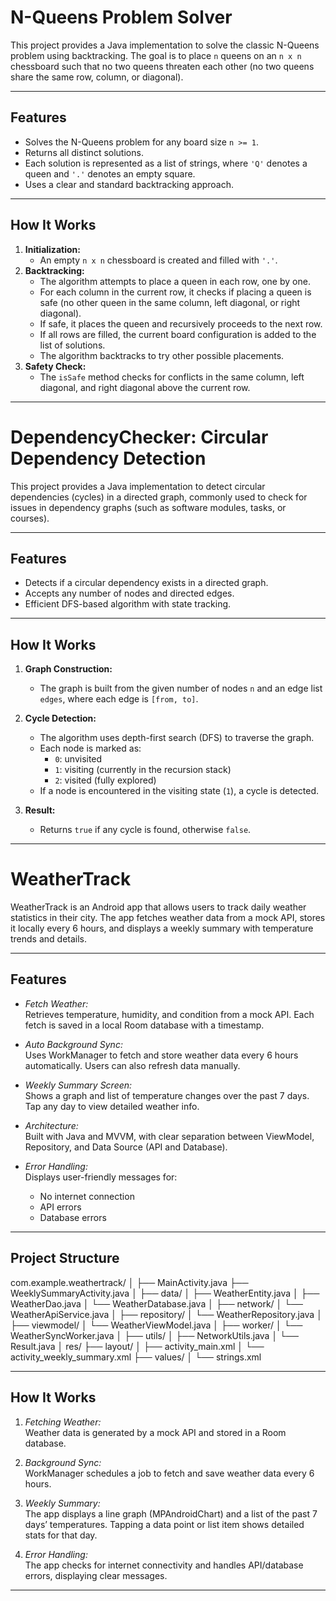 # N-Queens Problem Solver

This project provides a Java implementation to solve the classic N-Queens problem using backtracking. The goal is to place `n` queens on an `n x n` chessboard such that no two queens threaten each other (no two queens share the same row, column, or diagonal).

---

## Features

- Solves the N-Queens problem for any board size `n >= 1`.
- Returns all distinct solutions.
- Each solution is represented as a list of strings, where `'Q'` denotes a queen and `'.'` denotes an empty square.
- Uses a clear and standard backtracking approach.

---

## How It Works

1. **Initialization:**  
   - An empty `n x n` chessboard is created and filled with `'.'`.
2. **Backtracking:**  
   - The algorithm attempts to place a queen in each row, one by one.
   - For each column in the current row, it checks if placing a queen is safe (no other queen in the same column, left diagonal, or right diagonal).
   - If safe, it places the queen and recursively proceeds to the next row.
   - If all rows are filled, the current board configuration is added to the list of solutions.
   - The algorithm backtracks to try other possible placements.
3. **Safety Check:**  
   - The `isSafe` method checks for conflicts in the same column, left diagonal, and right diagonal above the current row.

---











# DependencyChecker: Circular Dependency Detection

This project provides a Java implementation to detect circular dependencies (cycles) in a directed graph, commonly used to check for issues in dependency graphs (such as software modules, tasks, or courses).

---

## Features

- Detects if a circular dependency exists in a directed graph.
- Accepts any number of nodes and directed edges.
- Efficient DFS-based algorithm with state tracking.

---

## How It Works

1. **Graph Construction:**  
   - The graph is built from the given number of nodes `n` and an edge list `edges`, where each edge is `[from, to]`.

2. **Cycle Detection:**  
   - The algorithm uses depth-first search (DFS) to traverse the graph.
   - Each node is marked as:
     - `0`: unvisited
     - `1`: visiting (currently in the recursion stack)
     - `2`: visited (fully explored)
   - If a node is encountered in the visiting state (`1`), a cycle is detected.

3. **Result:**  
   - Returns `true` if any cycle is found, otherwise `false`.

---


















# WeatherTrack

WeatherTrack is an Android app that allows users to track daily weather statistics in their city. The app fetches weather data from a mock API, stores it locally every 6 hours, and displays a weekly summary with temperature trends and details.

---

## Features

- *Fetch Weather:*  
  Retrieves temperature, humidity, and condition from a mock API. Each fetch is saved in a local Room database with a timestamp.

- *Auto Background Sync:*  
  Uses WorkManager to fetch and store weather data every 6 hours automatically. Users can also refresh data manually.

- *Weekly Summary Screen:*  
  Shows a graph and list of temperature changes over the past 7 days. Tap any day to view detailed weather info.

- *Architecture:*  
  Built with Java and MVVM, with clear separation between ViewModel, Repository, and Data Source (API and Database).

- *Error Handling:*  
  Displays user-friendly messages for:
  - No internet connection
  - API errors
  - Database errors

---


## Project Structure

com.example.weathertrack/
│
├── MainActivity.java
├── WeeklySummaryActivity.java
│
├── data/
│   ├── WeatherEntity.java
│   ├── WeatherDao.java
│   └── WeatherDatabase.java
│
├── network/
│   └── WeatherApiService.java
│
├── repository/
│   └── WeatherRepository.java
│
├── viewmodel/
│   └── WeatherViewModel.java
│
├── worker/
│   └── WeatherSyncWorker.java
│
├── utils/
│   ├── NetworkUtils.java
│   └── Result.java
│
res/
├── layout/
│   ├── activity_main.xml
│   └── activity_weekly_summary.xml
├── values/
│   └── strings.xml

---

## How It Works

1. *Fetching Weather:*  
   Weather data is generated by a mock API and stored in a Room database.

2. *Background Sync:*  
   WorkManager schedules a job to fetch and save weather data every 6 hours.

3. *Weekly Summary:*  
   The app displays a line graph (MPAndroidChart) and a list of the past 7 days’ temperatures. Tapping a data point or list item shows detailed stats for that day.

4. *Error Handling:*  
   The app checks for internet connectivity and handles API/database errors, displaying clear messages.

---
